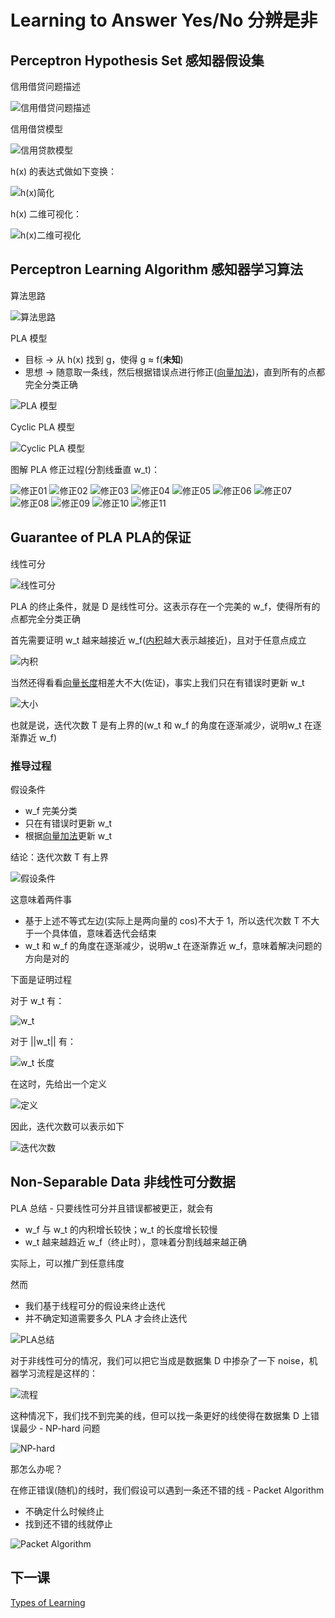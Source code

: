 # Learning to Answer Yes/No 分辨是非
## Perceptron Hypothesis Set 感知器假设集
信用借贷问题描述

![信用借贷问题描述](/images/yn01.png)

信用借贷模型

![信用贷款模型](/images/yn02.png)

h(x) 的表达式做如下变换：

![h(x)简化](/images/yn03.png)

h(x) 二维可视化：

![h(x)二维可视化](/images/yn04.png)

## Perceptron Learning Algorithm 感知器学习算法
算法思路

![算法思路](/images/yn05.png)

PLA 模型
- 目标 -> 从 h(x) 找到 g，使得 g ≈ f(**未知**)
- 思想 -> 随意取一条线，然后根据错误点进行修正([向量加法](/note/SC/向量加法.md))，直到所有的点都完全分类正确

![PLA 模型](/images/yn06.png)

Cyclic PLA 模型

![Cyclic PLA 模型](/images/yn07.png)

图解 PLA 修正过程(分割线垂直 w_t)：

![修正01](/images/xz01.png) ![修正02](/images/xz02.png) ![修正03](/images/xz03.png)
![修正04](/images/xz04.png) ![修正05](/images/xz05.png) ![修正06](/images/xz06.png)
![修正07](/images/xz07.png) ![修正08](/images/xz08.png) ![修正09](/images/xz09.png)
![修正10](/images/xz10.png) ![修正11](/images/xz11.png) 

## Guarantee of PLA PLA的保证
线性可分

![线性可分](/images/yn08.png)

PLA 的终止条件，就是 D 是线性可分。这表示存在一个完美的 w_f，使得所有的点都完全分类正确

首先需要证明 w_t 越来越接近 w_f([内积](/note/SC/向量内积.md)越大表示越接近)，且对于任意点成立

![内积](/images/yn09.png)

当然还得看看[向量长度](/note/SC/向量大小.md)相差大不大(佐证)，事实上我们只在有错误时更新 w_t 
	
![大小](/images/yn10.png)

也就是说，迭代次数 T 是有上界的(w_t 和 w_f 的角度在逐渐减少，说明w_t 在逐渐靠近 w_f)

### 推导过程

假设条件
- w_f 完美分类
- 只在有错误时更新 w_t
- 根据[向量加法](/note/SC/向量加法.md)更新 w_t

结论：迭代次数 T 有上界

![假设条件](/images/platd01.png)

这意味着两件事
- 基于上述不等式左边(实际上是两向量的 cos)不大于 1，所以迭代次数 T 不大于一个具体值，意味着迭代会结束
- w_t 和 w_f 的角度在逐渐减少，说明w_t 在逐渐靠近 w_f，意味着解决问题的方向是对的

下面是证明过程

对于 w_t 有：

![w_t](/images/platd02.png)

对于 ||w_t|| 有：

![w_t  长度](/images/platd03.png)

在这时，先给出一个定义

![定义](/images/gpla06.jpg)

因此，迭代次数可以表示如下

![迭代次数](/images/gpla05.png)

## Non-Separable Data 非线性可分数据
PLA 总结 - 只要线性可分并且错误都被更正，就会有
- w_f 与 w_t 的内积增长较快；w_t 的长度增长较慢
- w_t 越来越趋近 w_f（终止时），意味着分割线越来越正确

实际上，可以推广到任意纬度

然而
- 我们基于线程可分的假设来终止迭代
- 并不确定知道需要多久 PLA 才会终止迭代 

![PLA总结](/images/yn11.png)

对于非线性可分的情况，我们可以把它当成是数据集 D 中掺杂了一下 noise，机器学习流程是这样的：

![流程](/images/yn12.png)

这种情况下，我们找不到完美的线，但可以找一条更好的线使得在数据集 D 上错误最少 - NP-hard 问题

![NP-hard](/images/yn13.png)

那怎么办呢？

在修正错误(随机)的线时，我们假设可以遇到一条还不错的线 - Packet Algorithm
- 不确定什么时候终止
- 找到还不错的线就停止

![Packet Algorithm](/images/yn14.png)

## 下一课

[Types of Learning](/note/MLF/mlf03.md)
